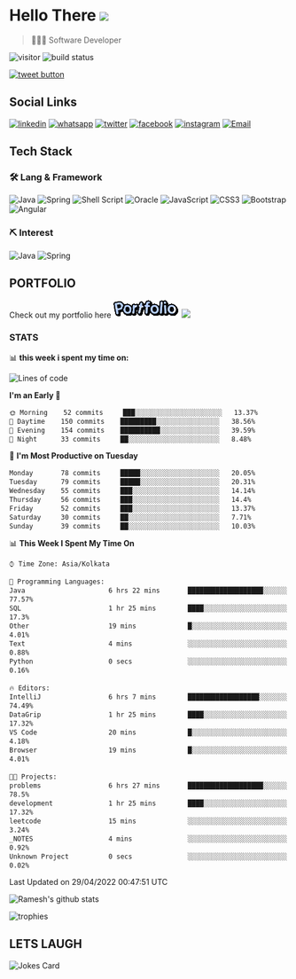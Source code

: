 
# Hello There <img src="https://media.giphy.com/media/hvRJCLFzcasrR4ia7z/giphy.gif" width="25px">

> 👨🏻‍💻 Software Developer

![visitor](https://visitor-badge.glitch.me/badge?page_id=rameskum) ![build status](https://github.com/rameskum/rameskum/workflows/build/badge.svg)

<a href="https://twitter.com/intent/tweet?text=Share&url=https%3A%2F%2Frameskum.com&hashtags=portfolio&original_referer=http%3A%2F%2Fgithub.com%2F&tw_p=tweetbutton" target="_blank">
  <img src="http://jpillora.com/github-twitter-button/img/tweet.png"
       alt="tweet button" title="Share"></img>
</a>

## Social Links

[![linkedin](https://img.shields.io/badge/LinkedIn-0077B5?style=for-the-badge&logo=linkedin&logoColor=white)](https://www.linkedin.com/in/rameskum/) [![whatsapp](https://img.shields.io/badge/WhatsApp-25D366?style=for-the-badge&logo=whatsapp&logoColor=white)](https://wa.me/+917064247865) [![twitter](https://img.shields.io/badge/Twitter-1DA1F2?style=for-the-badge&logo=twitter&logoColor=white)](https://twitter.com/rameskum) [![facebook](https://img.shields.io/badge/Facebook-1877F2?style=for-the-badge&logo=facebook&logoColor=white)](https://www.facebook.com/rameskum.fb) [![instagram](https://img.shields.io/badge/Instagram-E4405F?style=for-the-badge&logo=instagram&logoColor=white)](https://www.instagram.com/rameskum.ms/) [![Email](https://img.shields.io/badge/Microsoft_Outlook-0078D4?style=for-the-badge&logo=microsoft-outlook&logoColor=white)](mailto:rameskum.ms@outlook.com)

## Tech Stack

### 🛠 Lang & Framework

![Java](https://img.shields.io/badge/java-%23ED8B00.svg?style=for-the-badge&logo=java&logoColor=white) ![Spring](https://img.shields.io/badge/spring-%236DB33F.svg?style=for-the-badge&logo=spring&logoColor=white) ![Shell Script](https://img.shields.io/badge/shell_script-%23121011.svg?style=for-the-badge&logo=gnu-bash&logoColor=white) ![Oracle](https://img.shields.io/badge/Oracle-F80000?style=for-the-badge&logo=oracle&logoColor=white) ![JavaScript](https://img.shields.io/badge/javascript-%23323330.svg?style=for-the-badge&logo=javascript&logoColor=%23F7DF1E) ![CSS3](https://img.shields.io/badge/css3-%231572B6.svg?style=for-the-badge&logo=css3&logoColor=white) ![Bootstrap](https://img.shields.io/badge/bootstrap-%23563D7C.svg?style=for-the-badge&logo=bootstrap&logoColor=white) ![Angular](https://img.shields.io/badge/angular-%23DD0031.svg?style=for-the-badge&logo=angular&logoColor=white)

### ⛏ Interest

![Java](https://img.shields.io/badge/java-%23ED8B00.svg?style=for-the-badge&logo=java&logoColor=white) ![Spring](https://img.shields.io/badge/spring-%236DB33F.svg?style=for-the-badge&logo=spring&logoColor=white)

## PORTFOLIO

Check out my portfolio here [![PORFOLIO](res/portfolio.gif)](https://rameskum.com) <img src="https://media4.giphy.com/media/3ohhwjlY5Qvz1SA4Y8/giphy.gif?cid=790b7611c14d5b41f651c2be47dde117af00c078726bf08f&rid=giphy.gif&ct=s" width="30px">

### STATS

📊 **this week i spent my time on:**

<!--START_SECTION:waka-->
![Lines of code](https://img.shields.io/badge/From%20Hello%20World%20I%27ve%20Written-559%20Thousand%20lines%20of%20code-blue)

**I'm an Early 🐤** 

```text
🌞 Morning    52 commits     ███░░░░░░░░░░░░░░░░░░░░░░   13.37% 
🌆 Daytime    150 commits    █████████░░░░░░░░░░░░░░░░   38.56% 
🌃 Evening    154 commits    ██████████░░░░░░░░░░░░░░░   39.59% 
🌙 Night      33 commits     ██░░░░░░░░░░░░░░░░░░░░░░░   8.48%

```
📅 **I'm Most Productive on Tuesday** 

```text
Monday       78 commits     █████░░░░░░░░░░░░░░░░░░░░   20.05% 
Tuesday      79 commits     █████░░░░░░░░░░░░░░░░░░░░   20.31% 
Wednesday    55 commits     ███░░░░░░░░░░░░░░░░░░░░░░   14.14% 
Thursday     56 commits     ███░░░░░░░░░░░░░░░░░░░░░░   14.4% 
Friday       52 commits     ███░░░░░░░░░░░░░░░░░░░░░░   13.37% 
Saturday     30 commits     ██░░░░░░░░░░░░░░░░░░░░░░░   7.71% 
Sunday       39 commits     ██░░░░░░░░░░░░░░░░░░░░░░░   10.03%

```


📊 **This Week I Spent My Time On** 

```text
⌚︎ Time Zone: Asia/Kolkata

💬 Programming Languages: 
Java                     6 hrs 22 mins       ███████████████████░░░░░░   77.57% 
SQL                      1 hr 25 mins        ████░░░░░░░░░░░░░░░░░░░░░   17.3% 
Other                    19 mins             █░░░░░░░░░░░░░░░░░░░░░░░░   4.01% 
Text                     4 mins              ░░░░░░░░░░░░░░░░░░░░░░░░░   0.88% 
Python                   0 secs              ░░░░░░░░░░░░░░░░░░░░░░░░░   0.16%

🔥 Editors: 
IntelliJ                 6 hrs 7 mins        ██████████████████░░░░░░░   74.49% 
DataGrip                 1 hr 25 mins        ████░░░░░░░░░░░░░░░░░░░░░   17.32% 
VS Code                  20 mins             █░░░░░░░░░░░░░░░░░░░░░░░░   4.18% 
Browser                  19 mins             █░░░░░░░░░░░░░░░░░░░░░░░░   4.01%

🐱‍💻 Projects: 
problems                 6 hrs 27 mins       ███████████████████░░░░░░   78.5% 
development              1 hr 25 mins        ████░░░░░░░░░░░░░░░░░░░░░   17.32% 
leetcode                 15 mins             ░░░░░░░░░░░░░░░░░░░░░░░░░   3.24% 
_NOTES                   4 mins              ░░░░░░░░░░░░░░░░░░░░░░░░░   0.92% 
Unknown Project          0 secs              ░░░░░░░░░░░░░░░░░░░░░░░░░   0.02%

```


 Last Updated on 29/04/2022 00:47:51 UTC
<!--END_SECTION:waka-->

![Ramesh's github stats](https://github-readme-stats.vercel.app/api?username=rameskum&show_icons=true&count_private=true&theme=dark)

![trophies](https://github-profile-trophy.vercel.app/?username=rameskum)

## LETS LAUGH

![Jokes Card](https://readme-jokes.vercel.app/api)


